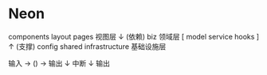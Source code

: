 # Neon

components layout pages 视图层
 ↓ (依赖)
biz 领域层
[
    model
    service
    hooks
]
 ↑ (支撑)
config shared infrastructure 基础设施层


输入 -> () -> 输出
        ↓
        中断
        ↓
        输出
